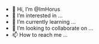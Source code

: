 - 👋 Hi, I’m @ImHorus
- 👀 I’m interested in ...
- 🌱 I’m currently learning ...
- 💞️ I’m looking to collaborate on ...
- 📫 How to reach me ...

<!---
ImHorus/ImHorus is a ✨ special ✨ repository because its `README.md` (this file) appears on your GitHub profile.
You can click the Preview link to take a look at your changes.
--->
